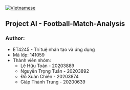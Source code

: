 [![Vietnamese](https://img.shields.io/badge/lang-en-red.svg)](https://github.com/gnurt2041/Football-Match-Analysis/blob/main/README.vi.md)
## Project AI - Football-Match-Analysis

### Author:
 - ET4245 - Trí tuệ nhân tạo và ứng dụng
 - Mã lớp: 141059
 - Thành viên nhóm:
     - Lê Hữu Toàn - 20203889
     - Nguyễn Trọng Tuấn - 20203892 
     - Đỗ Xuân Chiến - 20203874 
     - Giáp Thành Trung - 20200639 
